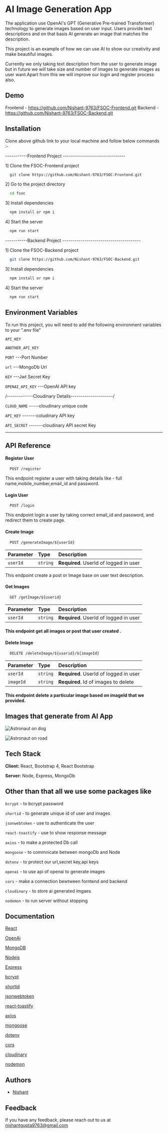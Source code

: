 
# AI Image Generation App


The application use OpenAI's GPT (Generative Pre-trained Transformer) technology to generate images based on user input. Users provide text descriptions and on that basis AI generate an image that matches the description.

This project is an example of how we can use AI to show our creativity and make beautiful images.

Currently we only taking text description from the user to generate image but in future we will take size and number of images to generate images as user want.Apart from this we will improve our login and register process also.





## Demo
Frontend   -
https://github.com/Nishant-9763/FSOC-Frontend.git
Backend    - 
https://github.com/Nishant-9763/FSOC-Backend.git


## Installation

Clone above github link to your local machine and follow below commands :-

-----------Frontend Project -------------------------------

1]  Clone the FSOC-Frontend project
```bash
  git clone https://github.com/Nishant-9763/FSOC-Frontend.git
```
2]  Go to the project directory

```bash
  cd fsoc
```

3] Install dependencies

```bash
  npm install or npm i
```

4] Start the server

```bash
  npm run start
```

-----------Backend Project ---------------------------------------



1]  Clone the FSOC-Backend project
```bash
  git clone https://github.com/Nishant-9763/FSOC-Backend.git
```

3] Install dependencies

```bash
  npm install or npm i
```

4] Start the server

```bash
  npm run start
```

    
## Environment Variables

To run this project, you will need to add the following environment variables to  your ".env file"

`API_KEY`

`ANOTHER_API_KEY`

`PORT` ---Port Number

`url` ---MongoDb Url

`KEY`  ---Jwt Secret Key

`OPENAI_API_KEY` ---OpenAI API key

/-------------Cloudinary Details---------------------/ 

`CLOUD_NAME`    -----cloudinary unique code      

`API_KEY`    -------coludinary API key

`API_SECRET`   -------cloudinary API secret Key

---------------------------------------------------------
## API Reference

#### Register User

```http
  POST /register
```
This endpoint register a user with taking details like  - full name,mobile_number,email_id and password.

#### Login User
```http
  POST /login
```
 This endpoint login a user by taking correct email_id and password, and redirect them to create page.

#### Create Image
```http
  POST /generateImage/${userId}
```
| Parameter | Type     | Description                |
| :-------- | :------- | :------------------------- |
| `userId` | `string` | **Required**. UserId of logged in user |

 This endpoint create a post or Image base on user text description.




#### Get Images

```http
  GET /getImage/${userid}
```
| Parameter | Type     | Description                |
| :-------- | :------- | :------------------------- |
| `userId` | `string` | **Required**. UserId of logged in user |

#### This endpoint get all images or post that user created .

#### Delete Image
```http
  DELETE /deleteImage/${userid}/${imageId}
```

| Parameter | Type     | Description                       |
| :-------- | :------- | :-------------------------------- |
|`userId`   | `string` | **Required**. UserId of logged in user|
| `imageId` | `string` | **Required**. Id of images to delete |

#### This endpoint delete a particular image based on imageId that we provided.


## Images that generate from AI App 

![Astronaut on dog](https://res.cloudinary.com/ddraawvgd/image/upload/v1681464814/1681464812334.png)

![Astronaut on road](https://res.cloudinary.com/ddraawvgd/image/upload/v1681465018/1681465016237.png)


## Tech Stack

**Client:** React, Bootstrap 4, React Bootstrap

**Server:** Node, Express, MongoDb 


## Other than that all we use some packages like 

`bcrypt` - to bcrypt password 


`shortid` - to generate unique id of user and images


`jsonwebtoken` - use to authenticate the user


`react-toastify` - use to show response message


`axios` - to make a protected Db call


`mongoose` - to commnicate between mongoDb and Node


`dotenv` - to protect our url,secret key,api keys

`openai` - to use api of openai to generate images

`cors` - make a connection bewtween forntend and backend

`cloudinary` - to store ai generated imgaes 

`nodemon` - to run server without stopping




## Documentation

[React](https://react.dev/)

[OpenAi](https://platform.openai.com/docs/guides/images)

[MongoDB](https://www.mongodb.com/docs/)

[Nodejs](https://nodejs.org/en/docs)

[Express](https://expressjs.com/en/api.html#express)

[bcrypt](https://www.npmjs.com/package/bcrypt)

[shortid](https://www.npmjs.com/package/shortid)

[jsonwebtoken](https://www.npmjs.com/package/jsonwebtoken)

[react-toastify](https://www.npmjs.com/package/react-toastify)

[axios](https://www.npmjs.com/package/axios)

[mongoose](https://mongoosejs.com/docs/documents.html)

[dotenv](https://www.npmjs.com/package/dotenv)

[cors](https://www.npmjs.com/package/cors)

[cloudinary](https://cloudinary.com/documentation)

[nodemon](https://www.npmjs.com/package/nodemon)



## Authors

- [Nishant](https://github.com/Nishant-9763)


## Feedback

If you have any feedback, please reach out to us at nishantgupta9763@gmail.com

